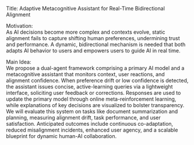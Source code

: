 Title: Adaptive Metacognitive Assistant for Real-Time Bidirectional Alignment

Motivation:  
As AI decisions become more complex and contexts evolve, static alignment fails to capture shifting human preferences, undermining trust and performance. A dynamic, bidirectional mechanism is needed that both adapts AI behavior to users and empowers users to guide AI in real time.

Main Idea:  
We propose a dual-agent framework comprising a primary AI model and a metacognitive assistant that monitors context, user reactions, and alignment confidence. When preference drift or low confidence is detected, the assistant issues concise, active-learning queries via a lightweight interface, soliciting user feedback or corrections. Responses are used to update the primary model through online meta-reinforcement learning, while explanations of key decisions are visualized to bolster transparency. We will evaluate this system on tasks like document summarization and planning, measuring alignment drift, task performance, and user satisfaction. Anticipated outcomes include continuous co-adaptation, reduced misalignment incidents, enhanced user agency, and a scalable blueprint for dynamic human-AI collaboration.